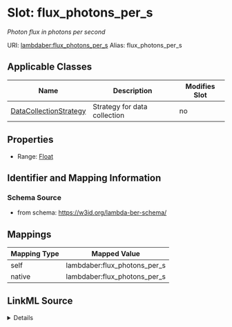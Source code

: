 

# Slot: flux_photons_per_s 


_Photon flux in photons per second_





URI: [lambdaber:flux_photons_per_s](https://w3id.org/lambda-ber-schema/flux_photons_per_s)
Alias: flux_photons_per_s

<!-- no inheritance hierarchy -->





## Applicable Classes

| Name | Description | Modifies Slot |
| --- | --- | --- |
| [DataCollectionStrategy](DataCollectionStrategy.md) | Strategy for data collection |  no  |






## Properties

* Range: [Float](Float.md)




## Identifier and Mapping Information






### Schema Source


* from schema: https://w3id.org/lambda-ber-schema/




## Mappings

| Mapping Type | Mapped Value |
| ---  | ---  |
| self | lambdaber:flux_photons_per_s |
| native | lambdaber:flux_photons_per_s |




## LinkML Source

<details>
```yaml
name: flux_photons_per_s
description: Photon flux in photons per second
from_schema: https://w3id.org/lambda-ber-schema/
rank: 1000
alias: flux_photons_per_s
owner: DataCollectionStrategy
domain_of:
- DataCollectionStrategy
range: float

```
</details>